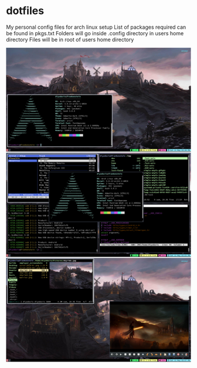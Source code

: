 # dotfiles
My personal config files for arch linux setup
List of packages required can be found in pkgs.txt
Folders will go inside .config directory in users home directory
Files will be in root of users home directory

![Screenshot 1](https://github.com/diyodavis619/dotfiles/blob/master/scrot/scrot-2019-05-11_15:38:11.png)
![Screenshot 2](https://github.com/diyodavis619/dotfiles/blob/master/scrot/scrot-2019-05-11_15:53:56.png)
![Screenshot 3](https://github.com/diyodavis619/dotfiles/blob/master/scrot/scrot-2019-05-11_15:57:58.png)
